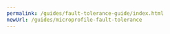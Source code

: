 ```yaml
---
permalink: /guides/fault-tolerance-guide/index.html
newUrl: /guides/microprofile-fault-tolerance
---
```

